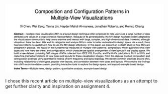 ![wk7](img/wk7.png)

I chose this recent article on multiple-view visualizations as an attempt to get further clarity and inspiration on assignment 4.

